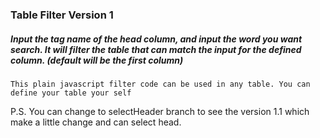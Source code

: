 ### Table Filter Version 1
##### Input the tag name of the head column, and input the word you want search. It will filter the table that can match the input for the defined column. (default will be the first column)

```
This plain javascript filter code can be used in any table. You can define your table your self
```
P.S. You can change to selectHeader branch to see the version 1.1 which make a little change and can select head.
